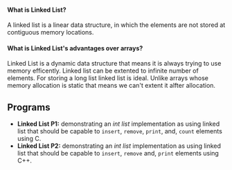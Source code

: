 #### What is Linked List? ####
A linked list is a linear data structure, in which the elements are not stored at contiguous memory locations.

#### What is Linked List's advantages over arrays? ####
Linked List is a dynamic data structure that means it is always trying to use memory efficently. Linked list can be extented to infinite number of elements. For storing a long list linked list is ideal. Unlike arrays whose memory allocation is static that means we can't extent it alfter allocation.

## Programs ###
- **Linked List P1:** demonstrating an *int list* implementation as using linked list that should be capable to `insert`, `remove`, `print`, and, `count` elements using C.
- **Linked List P2:** demonstrating an *int list* implementation as using linked list that should be capable to `insert`, `remove` and, `print` elements using C++.
